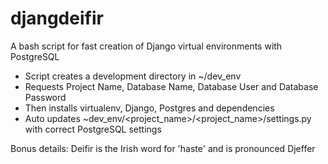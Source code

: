 # djangdeifir
A bash script for fast creation of Django virtual environments with PostgreSQL

- Script creates a development directory in ~/dev_env
- Requests Project Name, Database Name, Database User and Database Password
- Then installs virtualenv, Django, Postgres and dependencies
- Auto updates ~dev_env/\<project_name\>/\<project_name\>/settings.py with correct PostgreSQL settings

Bonus details: 
Deifir is the Irish word for 'haste' and is pronounced Djeffer
